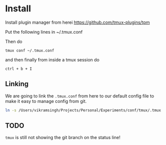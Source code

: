# Install

Install plugin manager from herei https://github.com/tmux-plugins/tpm

Put the following lines in ~/.tmux.conf

Then do

```
tmux conf ~/.tmux.conf
```

and then finally from inside a tmux session do

```
ctrl + b + I
```

## Linking

We are going to link the `.tmux.conf` from here to our default config file to make it easy to manage config from git.

```sh
ln -s /Users/vikramsingh/Projects/Personal/Experiments/conf/tmux/.tmux.conf ~/.tmux.conf
```

## TODO

`tmux` is still not showing the git branch on the status line!
